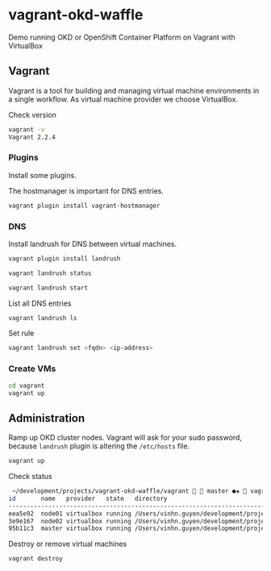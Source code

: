 # vagrant-okd-waffle
Demo running OKD or OpenShift Container Platform on Vagrant with VirtualBox


## Vagrant

Vagrant is a tool for building and managing virtual machine environments in a single workflow. As virtual machine provider
we choose VirtualBox.

Check version
```bash
vagrant -v
Vagrant 2.2.4
```

### Plugins

Install some plugins.

The hostmanager is important for DNS entries.

```bash
vagrant plugin install vagrant-hostmanager
```

### DNS

Install landrush for DNS between virtual machines.

```bash
vagrant plugin install landrush
```

```bash
vagrant landrush status
```

```bash
vagrant landrush start
```

List all DNS entries
```bash
vagrant landrush ls
```

Set rule
```bash
vagrant landrush set <fqdn> <ip-address>
```

### Create VMs

```bash
cd vagrant
vagrant up
```

## Administration

Ramp up OKD cluster nodes. Vagrant will ask for your sudo password, because `landrush` plugin is altering the `/etc/hosts` file.

```bash
vagrant up
```

Check status
```bash
 ~/development/projects/vagrant-okd-waffle/vagrant   master ●✚  vagrant global-status
id       name   provider   state   directory                                                          
------------------------------------------------------------------------------------------------------
eea5e92  node01 virtualbox running /Users/vinhn.guyen/development/projects/vagrant-okd-waffle/vagrant 
3e9e167  node02 virtualbox running /Users/vinhn.guyen/development/projects/vagrant-okd-waffle/vagrant 
95b11c3  master virtualbox running /Users/vinhn.guyen/development/projects/vagrant-okd-waffle/vagrant 
```

Destroy or remove virtual machines
```bash
vagrant destroy
```
